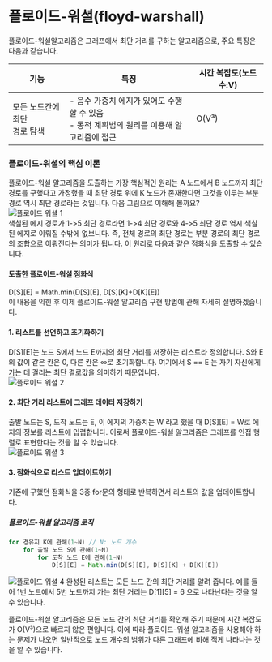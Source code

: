 # 플로이드-워셜(floyd-warshall)
플로이드-워셜알고리즘은 그래프에서 최단 거리를 구하는 알고리즘으로, 주요 특징은 다음과 같습니다.

|기능|특징|시간 복잡도(노드 수:V)|
|---|---|---|
|모든 노드간에 최단<br>경로 탐색|- 음수 가중치 에지가 있어도 수행할 수 있음<br>- 동적 계획법의 원리를 이용해 알고리즘에 접근|O(V³)|

### 플로이드-워셜의 핵심 이론
플로이드-워셜 알고리즘을 도출하는 가장 핵심적인 원리는 A 노드에서 B 노드까지 최단 
경로를 구했다고 가정했을 때 최단 경로 위에 K 노드가 존재한다면 그것을 이루는 부분 
경로 역시 최단 경로라는 것입니다. 다음 그림으로 이해해 볼까요?  
![플로이드 워셜 1](https://github.com/leesulgi66/Algorithm/assets/107823688/93e854b7-5412-4fef-a819-682c930d4a49)  
색칠된 에지 경로가 1->5 최단 경로라면 1->4 최단 경로와 4->5 최단 경로 역시 색칠된 에지로 이뤄질 수밖에 없브니다. 즉, 전체 경로의 
최단 경로는 부분 경로의 최단 경로의 조합으로 이뤄진다는 의미가 됩니다. 
이 원리로 다음과 같은 점화식을 도출할 수 있습니다.

#### 도출한 플로이드-워셜 점화식
D[S][E] = Math.min(D[S][E], D[S][K]+D[K][E])  
이 내용을 익힌 후 이제 플로이드-워셜 알고리즘 구현 방법에 관해 자세히 설명하겠습니다.

#### 1. 리스트를 선언하고 초기화하기
D[S][E]는 노드 S에서 노드 E까지의 최단 거리를 저장하는 리스트라 정의합니다. 
S와 E의 값이 같은 칸은 0, 다른 칸은 ∞로 초기화합니다. 여기에서 S == E 는 자기 
자신에게 가는 데 걸리는 최단 결로값을 의미하기 때문입니다.  
![플로이드 워셜 2](https://github.com/leesulgi66/Algorithm/assets/107823688/42446e28-7273-4085-bd01-363a4c7c82c6)

#### 2. 최단 거리 리스트에 그래프 데이터 저장하기
출발 노드는 S, 도착 노드는 E, 이 에지의 가중치는 W 라고 했을 때 D[S][E] = W로 에지의 
정보를 리스트에 입렵합니다. 이로써 플로이드-워셜 알고리즘은 그래프를 인접 행렬로 
표현한다는 것을 알 수 있습니다.  
![플로이드 워셜 3](https://github.com/leesulgi66/Algorithm/assets/107823688/6e4a3743-e2e4-45df-a8b0-ebcc24979748)

#### 3. 점화식으로 리스트 업데이트하기
기존에 구했던 점화식을 3중 for문의 형태로 반복하면서 리스트의 값을 업데이트합니다.
##### 플로이드-워셜 알고리즘 로직
```java
for 경유지 K에 관해(1~N) // N: 노드 개수
    for 출발 노드 S에 관해(1~N)
        for 도착 노드 E에 관해(1~N)
            D[S][E] = Math.min(D[S][E], D[S][K] + D[K][E])
```
![플로이드 워셜 4](https://github.com/leesulgi66/Algorithm/assets/107823688/4746a24f-6b06-4176-a0c1-e12381b431db)
완성된 리스트는 모든 노드 간의 최단 거리를 알려 줍니다. 예를 들어 1번 노드에서 5번 
노드까지 가는 최단 거리는 D[1][5] = 6 으로 나타난다는 것을 알 수 있습니다.

플로이드-워셜 알고리즘은 모든 노드 간의 최단 거리를 확인해 주기 때문에 시간 복잡도가
O(V³)으로 빠르지 않은 편입니다. 이에 따라 플로이드-워셜 알고리즘을 사용해야 하는 문제가 
나오면 일반적으로 노드 개수의 범위가 다른 그래프에 비해 적게 나타나는 것을 알 수 있습니다.
